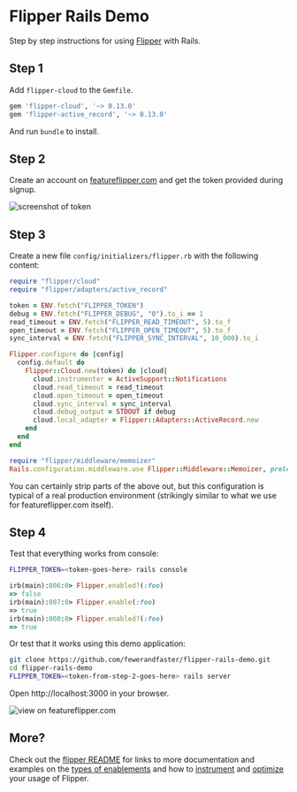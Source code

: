 # Flipper Rails Demo

Step by step instructions for using [Flipper](https://featureflipper.com) with Rails.

## Step 1

Add `flipper-cloud` to the `Gemfile`.

```ruby
gem 'flipper-cloud', '~> 0.13.0'
gem 'flipper-active_record', '~> 0.13.0'
```

And run `bundle` to install.

## Step 2

Create an account on [featureflipper.com](https://featureflipper.com) and get the token provided during signup.

![screenshot of token](https://cl.ly/0B3c0X3S1Z3K/Image%202017-05-29%20at%204.03.58%20PM.public.png)

## Step 3

Create a new file `config/initializers/flipper.rb` with the following content:

```ruby
require "flipper/cloud"
require "flipper/adapters/active_record"

token = ENV.fetch("FLIPPER_TOKEN")
debug = ENV.fetch("FLIPPER_DEBUG", "0").to_i == 1
read_timeout = ENV.fetch("FLIPPER_READ_TIMEOUT", 5).to_f
open_timeout = ENV.fetch("FLIPPER_OPEN_TIMEOUT", 5).to_f
sync_interval = ENV.fetch("FLIPPER_SYNC_INTERVAL", 10_000).to_i

Flipper.configure do |config|
  config.default do
    Flipper::Cloud.new(token) do |cloud|
      cloud.instrumenter = ActiveSupport::Notifications
      cloud.read_timeout = read_timeout
      cloud.open_timeout = open_timeout
      cloud.sync_interval = sync_interval
      cloud.debug_output = STDOUT if debug
      cloud.local_adapter = Flipper::Adapters::ActiveRecord.new
    end
  end
end

require "flipper/middleware/memoizer"
Rails.configuration.middleware.use Flipper::Middleware::Memoizer, preload_all: true
```

You can certainly strip parts of the above out, but this configuration is typical of a real production environment (strikingly similar to what we use for featureflipper.com itself).

## Step 4

Test that everything works from console:

```bash
FLIPPER_TOKEN=<token-goes-here> rails console
```

```ruby
irb(main):006:0> Flipper.enabled?(:foo)
=> false
irb(main):007:0> Flipper.enable(:foo)
=> true
irb(main):008:0> Flipper.enabled?(:foo)
=> true
```

Or test that it works using this demo application:

```bash
git clone https://github.com/fewerandfaster/flipper-rails-demo.git
cd flipper-rails-demo
FLIPPER_TOKEN=<token-from-step-2-goes-here> rails server
```

Open http://localhost:3000 in your browser.

![view on featureflipper.com](https://cl.ly/0d400Y081M04/Image%202017-05-29%20at%204.11.46%20PM.public.png)

## More?

Check out the [flipper README](https://github.com/jnunemaker/flipper) for links to more documentation and examples on the [types of enablements](https://github.com/jnunemaker/flipper/blob/master/docs/Gates.md) and how to [instrument](https://github.com/jnunemaker/flipper/blob/master/docs/Instrumentation.md) and [optimize](https://github.com/jnunemaker/flipper/blob/master/docs/Optimization.md) your usage of Flipper.
